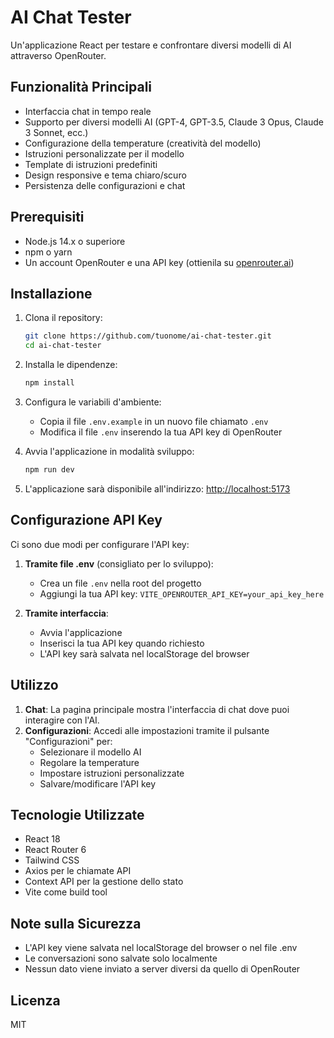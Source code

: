 # AI Chat Tester

Un'applicazione React per testare e confrontare diversi modelli di AI attraverso OpenRouter.

## Funzionalità Principali

- Interfaccia chat in tempo reale
- Supporto per diversi modelli AI (GPT-4, GPT-3.5, Claude 3 Opus, Claude 3 Sonnet, ecc.)
- Configurazione della temperature (creatività del modello)
- Istruzioni personalizzate per il modello
- Template di istruzioni predefiniti
- Design responsive e tema chiaro/scuro
- Persistenza delle configurazioni e chat

## Prerequisiti

- Node.js 14.x o superiore
- npm o yarn
- Un account OpenRouter e una API key (ottienila su [openrouter.ai](https://openrouter.ai))

## Installazione

1. Clona il repository:
   ```bash
   git clone https://github.com/tuonome/ai-chat-tester.git
   cd ai-chat-tester
   ```

2. Installa le dipendenze:
   ```bash
   npm install
   ```

3. Configura le variabili d'ambiente:
   - Copia il file `.env.example` in un nuovo file chiamato `.env`
   - Modifica il file `.env` inserendo la tua API key di OpenRouter

4. Avvia l'applicazione in modalità sviluppo:
   ```bash
   npm run dev
   ```

5. L'applicazione sarà disponibile all'indirizzo: [http://localhost:5173](http://localhost:5173)

## Configurazione API Key

Ci sono due modi per configurare l'API key:

1. **Tramite file .env** (consigliato per lo sviluppo):
   - Crea un file `.env` nella root del progetto
   - Aggiungi la tua API key: `VITE_OPENROUTER_API_KEY=your_api_key_here`

2. **Tramite interfaccia**:
   - Avvia l'applicazione
   - Inserisci la tua API key quando richiesto
   - L'API key sarà salvata nel localStorage del browser

## Utilizzo

1. **Chat**: La pagina principale mostra l'interfaccia di chat dove puoi interagire con l'AI.
2. **Configurazioni**: Accedi alle impostazioni tramite il pulsante "Configurazioni" per:
   - Selezionare il modello AI
   - Regolare la temperature
   - Impostare istruzioni personalizzate
   - Salvare/modificare l'API key

## Tecnologie Utilizzate

- React 18
- React Router 6
- Tailwind CSS
- Axios per le chiamate API
- Context API per la gestione dello stato
- Vite come build tool

## Note sulla Sicurezza

- L'API key viene salvata nel localStorage del browser o nel file .env
- Le conversazioni sono salvate solo localmente
- Nessun dato viene inviato a server diversi da quello di OpenRouter

## Licenza

MIT

